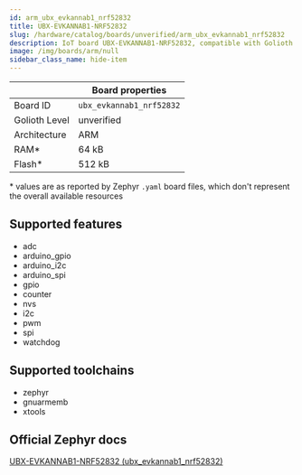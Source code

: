 ```yaml
---
id: arm_ubx_evkannab1_nrf52832
title: UBX-EVKANNAB1-NRF52832
slug: /hardware/catalog/boards/unverified/arm_ubx_evkannab1_nrf52832
description: IoT board UBX-EVKANNAB1-NRF52832, compatible with Golioth at unverified level.
image: /img/boards/arm/null
sidebar_class_name: hide-item
---
```


[//]: # (This is an auto-generated file, do not edit! Changes to it will be lost upon re-generation)



|                | Board properties     |
| -------------  | -------------------- |
| Board ID       | `ubx_evkannab1_nrf52832` |
| Golioth Level  | unverified       |
| Architecture   | ARM |
| RAM*           | 64 kB |
| Flash*         | 512 kB |

\* values are as reported by Zephyr `.yaml` board files, which don't represent the overall available resources



## Supported features

* adc
* arduino_gpio
* arduino_i2c
* arduino_spi
* gpio
* counter
* nvs
* i2c
* pwm
* spi
* watchdog

## Supported toolchains

* zephyr
* gnuarmemb
* xtools

## Official Zephyr docs

[UBX-EVKANNAB1-NRF52832 (ubx_evkannab1_nrf52832)](https://docs.zephyrproject.org/latest/boards/arm/ubx_evkannab1_nrf52832/doc/index.html)
